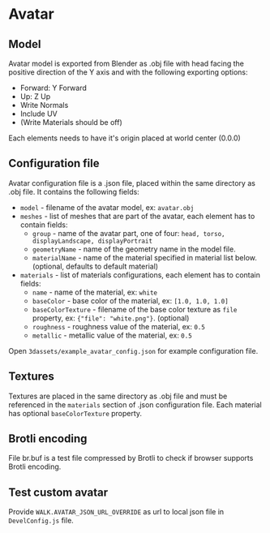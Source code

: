 # Avatar

## Model

Avatar model is exported from Blender as .obj file with head facing the positive
direction of the Y axis and with the following exporting options:

- Forward: Y Forward
- Up: Z Up
- Write Normals
- Include UV
- (Write Materials should be off)

Each elements needs to have it's origin placed at world center (0.0.0)

## Configuration file

Avatar configuration file is a .json file, placed within the same directory as .obj file.
It contains the following fields:

- `model` - filename of the avatar model, ex: `avatar.obj`
- `meshes` - list of meshes that are part of the avatar, each element has to contain fields:
  - `group` - name of the avatar part, one of four: `head, torso, displayLandscape, displayPortrait`
  - `geometryName` - name of the geometry name in the model file.
  - `materialName` - name of the material specified in material list below. (optional, defaults to default material)
- `materials` - list of materials configurations, each element has to contain fields:
  - `name` - name of the material, ex: `white`
  - `baseColor` - base color of the material, ex: `[1.0, 1.0, 1.0]`
  - `baseColorTexture` - filename of the base color texture as `file` property, ex: `{"file": "white.png"}`. (optional)
  - `roughness` - roughness value of the material, ex: `0.5`
  - `metallic` - metallic value of the material, ex: `0.5`

Open `3dassets/example_avatar_config.json` for example configuration file.

## Textures

Textures are placed in the same directory as .obj file and must be referenced in the `materials` section of .json configuration file.
Each material has optional `baseColorTexture` property.

## Brotli encoding

File br.buf is a test file compressed by Brotli to check if
browser supports Brotli encoding.

## Test custom avatar

Provide `WALK.AVATAR_JSON_URL_OVERRIDE` as url to local json file in `DevelConfig.js` file.
